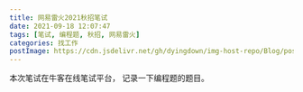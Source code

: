 ```yaml
---
title: 网易雷火2021秋招笔试
date: 2021-09-18 12:07:47
tags: [笔试, 编程题, 秋招, 网易雷火]
categories: 找工作
postImage: https://cdn.jsdelivr.net/gh/dyingdown/img-host-repo/Blog/post/20210918203107.jpg
---
```


本次笔试在牛客在线笔试平台， 记录一下编程题的题目。

<!--more-->